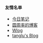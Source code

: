 #### 友情名单

- [今日笔记](https://www.notetoday.net)
- [圆周率的博客](https://www.yuanzj.top)
- [Wlog](https://blog.wmza.cn)
- [tanglu's Blog](https://blog.tanglu.me)